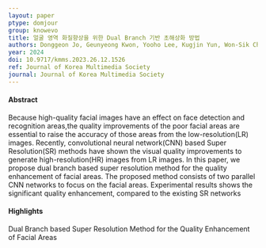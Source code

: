 ```yaml
---
layout: paper
ptype: domjour
group: knowevo
title: 얼굴 영역 화질향상을 위한 Dual Branch 기반 초해상화 방법
authors: Donggeon Jo, Geunyeong Kwon, Yooho Lee, Kugjin Yun, Won-Sik Cheong, Dongsan Jun, Sejin Chun
year: 2024
doi: 10.9717/kmms.2023.26.12.1526
ref: Journal of Korea Multimedia Society
journal: Journal of Korea Multimedia Society
---
```


<h4><span class="badge badge-info">Abstract</span></h4>
Because high-quality facial images have an effect on face detection and recognition areas,the quality improvements of the poor facial areas are essential to raise the accuracy of those areas from the low-resolution(LR) images. Recently, convolutional neural network(CNN) based Super Resolution(SR) methods have shown the visual quality improvements to generate high-resolution(HR) images from LR images. In this paper, we propose dual branch based super resolution method for the quality enhancement of facial areas. The proposed method consists of two parallel CNN networks to focus on the facial areas. Experimental results shows the significant quality enhancement, compared to the existing SR networks

<h4><span class="badge badge-info">Highlights</span></h4>

<div class="alert alert-warning" role="alert">
   Dual Branch based Super Resolution Method for the Quality Enhancement of Facial Areas
</div>

<!-- <h4><span class="badge badge-info">Accepted</span></h4> -->
